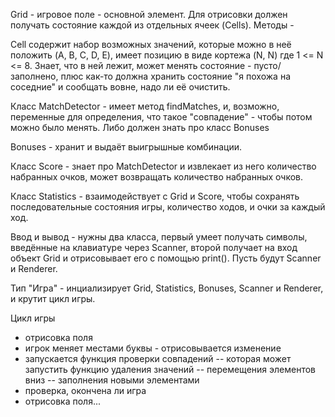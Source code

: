 Grid - игровое поле - основной элемент. Для отрисовки должен получать состояние каждой из отдельных ячеек (Cells). Методы - 

Cell содержит набор возможных значений, которые можно в неё положить (A, B, C, D, E), имеет позицию в виде кортежа (N, N) где 1 <= N <= 8.
Знает, что в ней лежит, может менять состояние - пусто/заполнено, плюс как-то должна хранить состояние "я похожа на соседние" и сообщать вовне, надо ли её очистить.

Класс MatchDetector - имеет метод findMatches, и, возможно, переменные для определения, что такое "совпадение" - чтобы потом можно было менять. Либо должен знать про класс Bonuses

Bonuses - хранит и выдаёт выигрышные комбинации.

Класс Score - знает про MatchDetector и извлекает из него количество набранных очков, может возвращать количество набранных очков.

Класс Statistics - взаимодействует с Grid и Score, чтобы сохранять последовательные состояния игры, количество ходов, и очки за каждый ход.

Ввод и вывод - нужны два класса, первый умеет получать символы, введённые на клавиатуре через Scanner, второй получает на вход объект Grid и отрисовывает его с помощью print(). Пусть будут Scanner и Renderer.

Тип "Игра" - инциализирует Grid, Statistics, Bonuses, Scanner и Renderer, и крутит цикл игры.


Цикл игры
- отрисовка поля
- игрок меняет местами буквы - отрисовывается изменение
- запускается функция проверки совпадений
-- которая может запустить функцию удаления значений
-- перемещения элементов вниз
-- заполнения новыми элементами
- проверка, окончена ли игра
- отрисовка поля...
